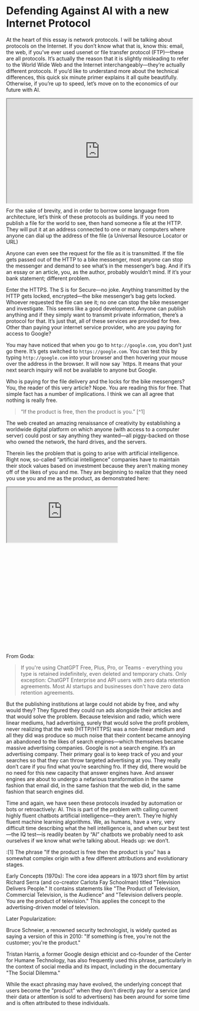 # Defending Against AI with a new Internet Protocol

At the heart of this essay is network protocols. I will be talking about protocols on the Internet. If you don’t know what that is, know this: email, the web, if you’ve ever used usenet or file transfer protocol (FTP)—these are all protocols. It’s actually the reason that it is slightly misleading to refer to the World Wide Web and the Internet interchangeably—they’re actually different protocols. If you’d like to understand more about the technical differences, this quick six minute primer explains it all quite beautifully. Otherwise, if you’re up to speed, let’s move on to the economics of our future with AI.

<div style="position: relative; width: 100%; padding-bottom: 56.25%">
<iframe
	src="https://www.youtube.com/embed/P6SZLcGE4us?si=iltNOhn9HhDL594x"
	title=“Understanding Internet Protocols” allow="accelerometer; autoplay; clipboard-write; encrypted-media; gyroscope; picture-in-picture; web-share"
	style="position: absolute; width: 100%; height: 100%;">
</iframe>
</div>

For the sake of brevity, and in order to borrow some language from architecture, let’s think of these protocols as buildings. If you need to publish a file for the world to see, then hand someone a file at the HTTP. They will put it at an address connected to one or many computers where anyone can dial up the address of the file (a Universal Resource Locator or URL) 

Anyone can even see the request for the file as it is transmitted. If the file gets passed out of the HTTP to a bike messenger, most anyone can stop the messenger and demand to see what’s in the messenger’s bag. And if it’s an essay or an article, you, as the author, probably wouldn’t mind. If it’s your bank statement; different problem.

Enter the HTTPS. The S is for Secure—no joke. Anything transmitted by the HTTP gets locked, encrypted—the bike messenger’s bag gets locked. Whoever requested the file can see it; no one can stop the bike messenger and investigate. This seems like a good development. Anyone can publish anything and if they simply want to transmit private information, there’s a protocol for that. It’s just that, all of these services are provided for free. Other than paying your internet service provider, who are you paying for access to Google?

You may have noticed that when you go to `http://google.com`, you don’t just go there. It’s gets switched to `https://google.com`.  You can test this by typing `http://google.com` into your browser and then hovering your mouse over the address in the browser. It will now say `https. It means that your next search inquiry will not be available to anyone but Google.

Who is paying for the file delivery and the locks for the bike messengers? You, the reader of this very article? Nope. You are reading this for free. That simple fact has a number of implications. I think we can all agree that nothing is really free.

> “If the product is free, then the product is you.” [^1]

The web created an amazing renaissance of creativity by establishing a worldwide digital platform on which anyone (with access to a computer server) could post or say anything they wanted—all piggy-backed on those who owned the network, the hard drives, and the servers.

Therein lies the problem that is going to arise with artificial intelligence. Right now, so-called “artificial intelligence” companies have to maintain their stock values based on investment because they aren’t making money off of the likes of you and me. They are beginning to realize that they need you use you and me as the product, as demonstrated here:

<div style="position: relative; width: 100%; padding-bottom: 56.25%">
<iframe
	src="https://www.youtube.com/embed/5PuofaVqXNI?si=Y1mmAgNr1fCnqZqD"
	title="Leaked ChatGPT Strategy Document & Data Nightmare"
	allow="accelerometer; autoplay; clipboard-write; encrypted-media; gyroscope; picture-in-picture; web-share"
	referrerpolicy="strict-origin-when-cross-origin"></iframe>
</div>

From Goda:
> If you're using ChatGPT Free, Plus, Pro, or Teams - everything you type is retained indefinitely, even deleted and temporary chats. Only exception: ChatGPT Enterprise and API users with zero data retention agreements. Most AI startups and businesses don't have zero data retention agreements.

But the publishing institutions at large could not abide by free, and why would they? They figured they could run ads alongside their articles and that would solve the problem. Because television and radio, which were linear mediums, had advertising, surely that would solve the profit problem, never realizing that the web (HTTP/HTTPS) was a non-linear medium and all they did was produce so much noise that their content became annoying an abandoned to the likes of search engines—which themselves became massive advertising companies. Google is not a search engine. It’s an advertising company. Their primary goal is to keep track of you and your searches so that they can throw targeted advertising at you. They really don’t care if you find what you’re searching fro. If they did, there would be no need for this new capacity that answer engines have. And answer engines are about to undergo a nefarious transformation in the same fashion that email did, in the same fashion that the web did, in the same fashion that search engines did.

Time and again, we have seen these protocols invaded by automation or bots or retroactively: AI. This is part of the problem with calling current highly fluent chatbots artificial intelligence—they aren’t. They’re highly fluent machine learning algorithms. We, as humans, have a very, very difficult time describing what the hell intelligence is, and when our best test—the IQ test—is readily beaten by “AI” chatbots we probably need to ask ourselves if we know what we’re talking about. Heads up: we don’t.

:[1] The phrase "If the product is free then the product is you" has a somewhat complex origin with a few different attributions and evolutionary stages.

Early Concepts (1970s): The core idea appears in a 1973 short film by artist Richard Serra (and co-creator Carlota Fay Schoolman) titled "Television Delivers People." It contains statements like "The Product of Television, Commercial Television, is the Audience" and "Television delivers people. You are the product of television." This applies the concept to the advertising-driven model of television.

Later Popularization:

Bruce Schneier, a renowned security technologist, is widely quoted as saying a version of this in 2010: "If something is free, you're not the customer; you're the product."

Tristan Harris, a former Google design ethicist and co-founder of the Center for Humane Technology, has also frequently used this phrase, particularly in the context of social media and its impact, including in the documentary "The Social Dilemma."

While the exact phrasing may have evolved, the underlying concept that users become the "product" when they don't directly pay for a service (and their data or attention is sold to advertisers) has been around for some time and is often attributed to these individuals.